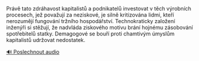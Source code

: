 
Právě tato zdráhavost kapitalistů a podnikatelů investovat v těch výrobních procesech, jež považují za neziskové, je silně kritizována lidmi, kteří nerozumějí fungování tržního hospodářství. Technokraticky založení inženýři si stěžují, že nadvláda ziskového motivu brání hojnému zásobování spotřebitelů statky. Demagogové se bouří proti chamtivým úmyslům kapitalistů udržovat nedostatek.

[🔊 Poslechnout audio](/data/7-paragraphs/audio/chapter_104/para_009-Prv-tato-zdrhavost-kapitalist-a-podnikatel-in.mp3)

